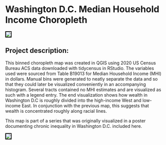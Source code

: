 # Washington D.C. Median Household Income Choropleth

<img style="border:2px solid black;" src="FinalRaceMap-1.png?raw=true"/>

## Project description:
This binned choropleth map was created in QGIS using 2020 US Census Bureau ACS data downloaded with tidycensus in RStudio. The variables used were sourced from Table B19013 for Median Household Income (MHI) in dollars. Manual bins were generated to neatly separate the data and so that they could later be visualized conveniently in an accompanying histogram. Several tracts contained no MHI estimates and are visualized as such with a legend entry. The end visualization shows how wealth in Washington D.C is roughly divided into the high-income West and low-income East. In conjunction with the previous map, this suggests that wealth is concentrated roughly along racial lines. 

This map is part of a series that was originally visualized in a poster documenting chronic inequality in Washington D.C. included here.

<img style="border:2px solid black;" src="/Project383/Project2_383-1.png?raw=true"/>


